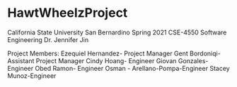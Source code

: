 # HawtWheelzProject
California State University San Bernardino 
Spring 2021
CSE-4550 Software Engineering 
Dr. Jennifer Jin

Project Members:
Ezequiel Hernandez- Project Manager
Gent Bordoniqi- Assistant Project Manager 
Cindy Hoang- Engineer
Giovan Gonzales- Engineer
Obed Ramon- Engineer 
Osman - Arellano-Pompa-Engineer
Stacey Munoz-Engineer
